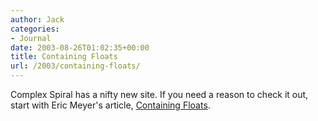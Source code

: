 ```yaml
---
author: Jack
categories:
- Journal
date: 2003-08-26T01:02:35+00:00
title: Containing Floats
url: /2003/containing-floats/
---
```


Complex Spiral has a nifty new site. If you need a reason to check it out, start with Eric Meyer's article, [Containing Floats][1].

 [1]: http://www.complexspiral.com/publications/containing-floats/ "Containing Floats (Complex Spiral Consulting)"